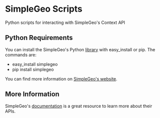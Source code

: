 SimpleGeo Scripts
=================
Python scripts for interacting with SimpleGeo's Context API

Python Requirements
-----------------------
You can install the SimpleGeo's Python [library](http://pypi.python.org/pypi/simplegeo/3.0.115) with easy_install or pip. The commands are:

* easy_install simplegeo
* pip install simplegeo

You can find more information on [SimpleGeo's website](https://simplegeo.com/docs/clients-code-libraries).

More Information
----------------
SimpleGeo's [documentation](https://simplegeo.com/docs/) is a great resource to learn more about their APIs.